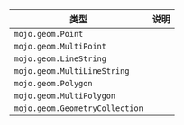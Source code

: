 | 类型 | 说明 |
|---|---|
| `mojo.geom.Point` |  |
| `mojo.geom.MultiPoint` |  |
| `mojo.geom.LineString` |  |
| `mojo.geom.MultiLineString` |  |
| `mojo.geom.Polygon` |  |
| `mojo.geom.MultiPolygon` |  |
| `mojo.geom.GeometryCollection` |  |
